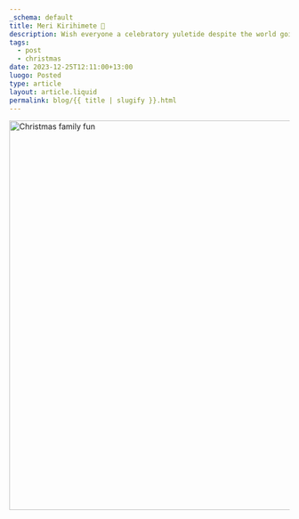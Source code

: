 ```yaml
---
_schema: default
title: Meri Kirihimete 🎄
description: Wish everyone a celebratory yuletide despite the world going to hell.
tags:
  - post
  - christmas
date: 2023-12-25T12:11:00+13:00
luogo: Posted
type: article
layout: article.liquid
permalink: blog/{{ title | slugify }}.html
---
```

<img src="/img/photo-2023-12-23-09-22-49.jpg" alt="Christmas family fun" title="Ha ha ha" height="700" width="720" />